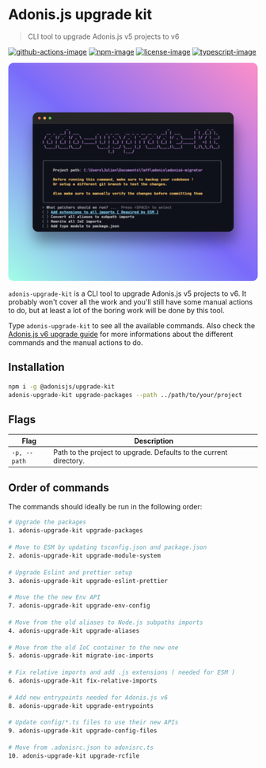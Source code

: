 # Adonis.js upgrade kit
> CLI tool to upgrade Adonis.js v5 projects to v6

[![github-actions-image]][github-actions-url] [![npm-image]][npm-url] [![license-image]][license-url] [![typescript-image]][typescript-url]

![](./assets/upgrade-kit.png)

`adonis-upgrade-kit` is a CLI tool to upgrade Adonis.js v5 projects to v6. It probably won't cover all the work and you'll still have some manual actions to do, but at least a lot of the boring work will be done by this tool.

Type `adonis-upgrade-kit` to see all the available commands. Also check the [Adonis.js v6 upgrade guide](https://github.com/adonisjs/v5_to_v6_upgrade_guide/tree/main) for more informations about the different commands and the manual actions to do.

## Installation

```bash
npm i -g @adonisjs/upgrade-kit
adonis-upgrade-kit upgrade-packages --path ../path/to/your/project 
```

## Flags

| Flag | Description |
|---|---|
| `-p, --path` | Path to the project to upgrade. Defaults to the current directory. |

## Order of commands

The commands should ideally be run in the following order:

```sh
# Upgrade the packages
1. adonis-upgrade-kit upgrade-packages

# Move to ESM by updating tsconfig.json and package.json
2. adonis-upgrade-kit upgrade-module-system

# Upgrade Eslint and prettier setup
3. adonis-upgrade-kit upgrade-eslint-prettier

# Move the the new Env API
7. adonis-upgrade-kit upgrade-env-config

# Move from the old aliases to Node.js subpaths imports
4. adonis-upgrade-kit upgrade-aliases

# Move from the old IoC container to the new one
5. adonis-upgrade-kit migrate-ioc-imports

# Fix relative imports and add .js extensions ( needed for ESM )
6. adonis-upgrade-kit fix-relative-imports

# Add new entrypoints needed for Adonis.js v6
8. adonis-upgrade-kit upgrade-entrypoints

# Update config/*.ts files to use their new APIs
9. adonis-upgrade-kit upgrade-config-files

# Move from .adonisrc.json to adonisrc.ts
10. adonis-upgrade-kit upgrade-rcfile
```

[github-actions-image]: https://img.shields.io/github/actions/workflow/status/adonisjs/upgrade-kit/test.yml?style=for-the-badge "github-actions"

[github-actions-url]: https://github.com/adonisjs/upgrade-kit/actions/workflows/test.yml

[npm-image]: https://img.shields.io/npm/v/@adonisjs/upgrade-kit.svg?style=for-the-badge&logo=npm
[npm-url]: https://npmjs.org/package/@adonisjs/upgrade-kit "npm"

[license-image]: https://img.shields.io/npm/l/@adonisjs/upgrade-kit?color=blueviolet&style=for-the-badge
[license-url]: LICENSE.md "license"

[typescript-image]: https://img.shields.io/badge/Typescript-294E80.svg?style=for-the-badge&logo=typescript
[typescript-url]:  "typescript"
